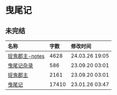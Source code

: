 # 曳尾记

## 未完结

|名称|字数|修改时间|
|:-|:-|:-|
|[捉鬼郡主-notes](捉鬼郡主-notes.md)|4628|24.03.26 19:05|
|[曳尾记杂录](曳尾记杂录.md)|586|23.09.20 03:01|
|[捉鬼郡主](捉鬼郡主.md)|2161|23.09.20 03:01|
|[曳尾记](曳尾记.md)|17410|23.01.26 03:47|

